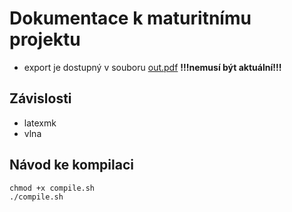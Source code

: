 # Dokumentace k maturitnímu projektu

- export je dostupný v souboru [out.pdf](https://github.com/GrimirCZ/maturitni-projekt-dokumentace/blob/master/out.pdf) **!!!nemusí být aktuální!!!**

## Závislosti

- latexmk
- vlna

## Návod ke kompilaci

```shell
chmod +x compile.sh
./compile.sh
```
